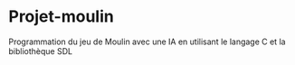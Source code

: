 # Projet-moulin
Programmation du jeu de Moulin avec une IA en utilisant le langage C et la bibliothèque SDL
